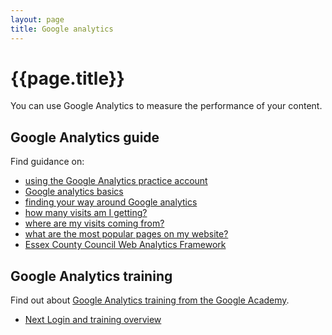```yaml
---
layout: page
title: Google analytics
---
```

# {{page.title}}

You can use Google Analytics to measure the performance of your content.

## Google Analytics guide

Find guidance on:
*   [using the Google Analytics practice account]({{site.baseurl}}/Measuring-success/Google-analytics/Login-and-training-overview)
*   [Google analytics basics]({{site.baseurl}}/Measuring-success/Google-analytics/Google-analytics-basics)
*   [finding your way around Google analytics]({{site.baseurl}}/Measuring-success/Google-analytics/Finding-your-way-around)
*   [how many visits am I getting?]({{site.baseurl}}/Measuring-success/Google-analytics/How-many-visits-am-I-getting)
*   [where are my visits coming from?]({{site.baseurl}}/Measuring-success/Google-analytics/Where-are-my-visits-coming-from)
*   [what are the most popular pages on my website?]({{site.baseurl}}/Measuring-success/Google-analytics/What-are-the-most-popular-pages-on-my-website)
*   [Essex County Council Web Analytics Framework]({{site.baseurl}}/Measuring-success/Google-analytics/Ecc-web-analytics-framework)

## Google Analytics training

Find out about [Google Analytics training from the Google Academy]({{site.baseurl}}/Measuring-success/Google-analytics/Google-analytics-further-reading).

<nav class="pagination" aria-label="pagination">
  <ul>
    <li class="next">
      <a href="Login-and-training-overview">
        <span class="pagination-item">
          <span class="fas fa-arrow-right"></span>Next
        </span>
        <span>Login and training overview</span>
      </a>
    </li>
  </ul>
</nav>